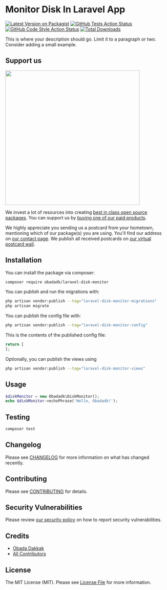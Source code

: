 # Monitor Disk In Laravel App

[![Latest Version on Packagist](https://img.shields.io/packagist/v/obadadk/laravel-disk-monitor.svg?style=flat-square)](https://packagist.org/packages/obadadk/laravel-disk-monitor)
[![GitHub Tests Action Status](https://img.shields.io/github/workflow/status/obadadk/laravel-disk-monitor/run-tests?label=tests)](https://github.com/obadadk/laravel-disk-monitor/actions?query=workflow%3Arun-tests+branch%3Amain)
[![GitHub Code Style Action Status](https://img.shields.io/github/workflow/status/obadadk/laravel-disk-monitor/Check%20&%20fix%20styling?label=code%20style)](https://github.com/obadadk/laravel-disk-monitor/actions?query=workflow%3A"Check+%26+fix+styling"+branch%3Amain)
[![Total Downloads](https://img.shields.io/packagist/dt/obadadk/laravel-disk-monitor.svg?style=flat-square)](https://packagist.org/packages/obadadk/laravel-disk-monitor)

This is where your description should go. Limit it to a paragraph or two. Consider adding a small example.

## Support us

[<img src="https://github-ads.s3.eu-central-1.amazonaws.com/laravel-disk-monitor.jpg?t=1" width="419px" />](https://spatie.be/github-ad-click/laravel-disk-monitor)

We invest a lot of resources into creating [best in class open source packages](https://spatie.be/open-source). You can support us by [buying one of our paid products](https://spatie.be/open-source/support-us).

We highly appreciate you sending us a postcard from your hometown, mentioning which of our package(s) you are using. You'll find our address on [our contact page](https://spatie.be/about-us). We publish all received postcards on [our virtual postcard wall](https://spatie.be/open-source/postcards).

## Installation

You can install the package via composer:

```bash
composer require obadadk/laravel-disk-monitor
```

You can publish and run the migrations with:

```bash
php artisan vendor:publish --tag="laravel-disk-monitor-migrations"
php artisan migrate
```

You can publish the config file with:

```bash
php artisan vendor:publish --tag="laravel-disk-monitor-config"
```

This is the contents of the published config file:

```php
return [
];
```

Optionally, you can publish the views using

```bash
php artisan vendor:publish --tag="laravel-disk-monitor-views"
```

## Usage

```php
$diskMonitor = new Obadadk\DiskMonitor();
echo $diskMonitor->echoPhrase('Hello, Obadadk!');
```

## Testing

```bash
composer test
```

## Changelog

Please see [CHANGELOG](CHANGELOG.md) for more information on what has changed recently.

## Contributing

Please see [CONTRIBUTING](.github/CONTRIBUTING.md) for details.

## Security Vulnerabilities

Please review [our security policy](../../security/policy) on how to report security vulnerabilities.

## Credits

- [Obada Dakkak](https://github.com/obadadk)
- [All Contributors](../../contributors)

## License

The MIT License (MIT). Please see [License File](LICENSE.md) for more information.
